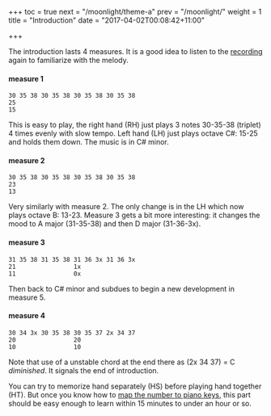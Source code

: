 +++
toc = true
next = "/moonlight/theme-a"
prev = "/moonlight/"
weight = 1
title = "Introduction"
date = "2017-04-02T00:08:42+11:00"

+++

The introduction lasts 4 measures. It is a good idea to listen to the [recording](https://www.youtube.com/watch?v=nT7_IZPHHb0) again to familiarize with the melody.

#### measure 1
~~~~
30 35 38 30 35 38 30 35 38 30 35 38
25
15
~~~~

This is easy to play, the right hand (RH) just plays 3 notes 30-35-38 (triplet) 4 times evenly with slow tempo. Left hand (LH) just plays octave C#: 15-25 and holds them down. The music is in C# minor.

#### measure 2
~~~~
30 35 38 30 35 38 30 35 38 30 35 38
23
13
~~~~

Very similarly with measure 2. The only change is in the LH which now plays octave B: 13-23. Measure 3 gets a bit more interesting: it changes the mood to A major (31-35-38) and then D major (31-36-3x). 

#### measure 3
~~~~
31 35 38 31 35 38 31 36 3x 31 36 3x
21                1x
11                0x
~~~~

Then back to C# minor and subdues to begin a new development in measure 5.

#### measure 4
~~~~
30 34 3x 30 35 38 30 35 37 2x 34 37
20                20
10                10
~~~~

Note that use of a unstable chord at the end there as (2x 34 37) = C _diminished_. It signals the end of introduction.

You can try to memorize hand separately (HS) before playing hand together (HT). But once you know how to [map the number to piano keys](/basics/mapping-piano-keys), this part should be easy enough to learn within 15 minutes to under an hour or so.

